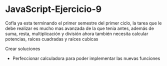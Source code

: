 # JavaScript-Ejercicio-9
Cofla ya esta terminando el primer semestre del primer ciclo, la tarea que le debe realizar es mucho mas avanzada de la que tenia antes, además de suma, resta, multiplicación y división ahora también necesita calcular potencias, raíces cuadradas y raíces cubicas    


Crear soluciones

- Perfeccionar calculadora para poder implementar las nuevas funciones
